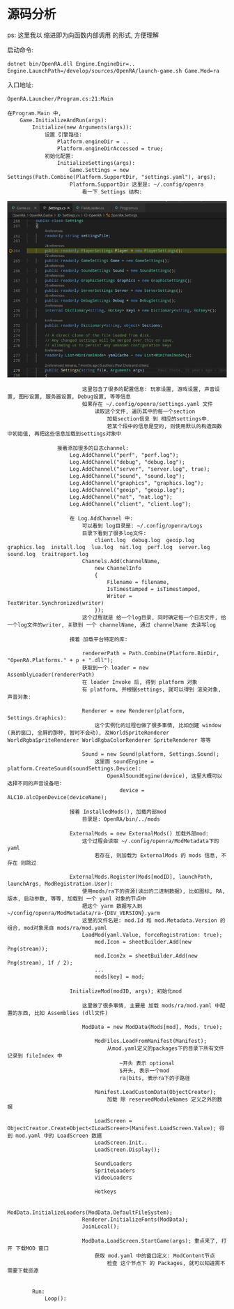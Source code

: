 # 源码分析

ps: 这里我以 缩进即为向函数内部调用 的形式, 方便理解

启动命令:

    dotnet bin/OpenRA.dll Engine.EngineDir=.. Engine.LaunchPath=/develop/sources/OpenRA/launch-game.sh Game.Mod=ra

入口地址:

    OpenRA.Launcher/Program.cs:21:Main

    在Program.Main 中,
        Game.InitializeAndRun(args):
            Initialize(new Arguments(args)):
                设置 引擎路径: 
                    Platform.engineDir = ..
                    Platform.engineDirAccessed = true;
                初始化配置:
                    InitializeSettings(args):
                        Game.Settings = new Settings(Path.Combine(Platform.SupportDir, "settings.yaml"), args);
                        Platform.SupportDir 这里是: ~/.config/openra
                            看一下 Settings 结构:

<img src='images/settings-2021-03-03-22-35-28.png' width='600'>

                            这里包含了很多的配置信息: 玩家设置, 游戏设置, 声音设置, 图形设置, 服务器设置, Debug设置, 等等信息
                            如果存在 ~/.config/openra/settings.yaml 文件
                                读取这个文件, 遍历其中的每一个section
                                    加载section信息 到 相应的settings中.
                                    若某个段中的信息是空的, 则使用默认的构造函数中初始值, 再把这些信息加载到settings对象中

                    接着添加很多的日志channel:
                        Log.AddChannel("perf", "perf.log");
                        Log.AddChannel("debug", "debug.log");
                        Log.AddChannel("server", "server.log", true);
                        Log.AddChannel("sound", "sound.log");
                        Log.AddChannel("graphics", "graphics.log");
                        Log.AddChannel("geoip", "geoip.log");
                        Log.AddChannel("nat", "nat.log");
                        Log.AddChannel("client", "client.log");

                        在 Log.AddChannel 中:
                            可以看到 log目录是: ~/.config/openra/Logs
                            目录下看到了很多log文件:
                                client.log  debug.log  geoip.log  graphics.log  install.log  lua.log  nat.log  perf.log  server.log  sound.log  traitreport.log
                            Channels.Add(channelName,
                                new ChannelInfo
                                {
                                    Filename = filename,
                                    IsTimestamped = isTimestamped,
                                    Writer = TextWriter.Synchronized(writer)
                                });
                            这个过程就是 给一个log目录, 同时确定每一个日志文件, 给一个log文件的writer, 关联到 一个 channelName, 通过 channelName 去读写log

                        接着 加载平台特定的库:
                            
                            rendererPath = Path.Combine(Platform.BinDir, "OpenRA.Platforms." + p + ".dll");
                            获取到一个 loader = new AssemblyLoader(rendererPath)
                            在 loader Invoke 后, 得到 platform 对象
                            有 platform, 并根据settings, 就可以得到 渲染对象, 声音对象:
                            
                            Renderer = new Renderer(platform, Settings.Graphics):
                                这个实例化的过程也做了很多事情, 比如创建 window (真的窗口, 全屏的那种, 暂时不会动), 及WorldSpriteRenderer WorldRgbaSpriteRenderer WorldRgbaColorRenderer SpriteRenderer 等等
                            
                            Sound = new Sound(platform, Settings.Sound);
                                这里面 soundEngine = platform.CreateSound(soundSettings.Device):
                                    OpenAlSoundEngine(device), 这里大概可以选择不同的声音设备吧:
                                        device = ALC10.alcOpenDevice(deviceName);
                            
                        接着 InstalledMods(), 加载内部mod
                            目录是: OpenRA/bin/../mods
                        
                        ExternalMods = new ExternalMods() 加载外部mod:
                            这个过程会读取 ~/.config/openra/ModMetadata下的yaml
                                若存在, 则加载为 ExternalMods 的 mods 信息, 不存在 则跳过
                        
                        ExternalMods.Register(Mods[modID], launchPath, launchArgs, ModRegistration.User):
                            使用mods/ra下的资源(读出的二进制数据), 比如图标, RA, 版本, 启动参数, 等等, 加载到 一个 yaml 对象的节点中
                            把这个 yarm 数据写入到 ~/config/openra/ModMetadata/ra-{DEV_VERSION}.yarm
                            这里的文件名是: mod.Id 和 mod.Metadata.Version 的组合, mod对象来自 mods/ra/mod.yaml
                            LoadMod(yaml.Value, forceRegistration: true);
                                mod.Icon = sheetBuilder.Add(new Png(stream));
                                mod.Icon2x = sheetBuilder.Add(new Png(stream), 1f / 2);
                                ...
                                mods[key] = mod;

                        InitializeMod(modID, args); 初始化mod
                            
                            这里做了很多事情, 主要是 加载 mods/ra/mod.yaml 中配置的东西, 比如 Assemblies (dll文件)

                            ModData = new ModData(Mods[mod], Mods, true);
                            
                                ModFiles.LoadFromManifest(Manifest);
                                    从mod.yaml定义的packages下的目录下所有文件 记录到 fileIndex 中
                                        ~开头 表示 optional
                                        $开头, 表示一个mod
                                        ra|bits, 表示ra下的子路径
                                
                                Manifest.LoadCustomData(ObjectCreator);
                                    加载 除 reservedModuleNames 定义之外的数据
                                
                                LoadScreen = ObjectCreator.CreateObject<ILoadScreen>(Manifest.LoadScreen.Value); 得到 mod.yaml 中的 LoadScreen 数据
                                LoadScreen.Init..
                                LoadScreen.Display();

                                SoundLoaders
                                SpriteLoaders
                                VideoLoaders

                                Hotkeys

                            ModData.InitializeLoaders(ModData.DefaultFileSystem);
                            Renderer.InitializeFonts(ModData);
                            JoinLocal();
                            
                            ModData.LoadScreen.StartGame(args); 重点来了, 打开 下载MOD 窗口
                                获取 mod.yaml 中的窗口定义: ModContent节点
                                    检查 这个节点下 的 Packages, 就可以知道需不需要下载资源


            Run:
                Loop():

